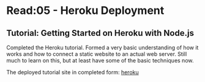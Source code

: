 # Read:05 - Heroku Deployment

## Tutorial: Getting Started on Heroku with Node.js

Completed the Heroku tutorial. Formed a very basic understanding of how it works and how to connect a static website to an actual web server. Still much to learn on this, but at least have some of the basic techniques now.

The deployed tutorial site in completed form: [heroku](https://sheltered-woodland-50519.herokuapp.com/)